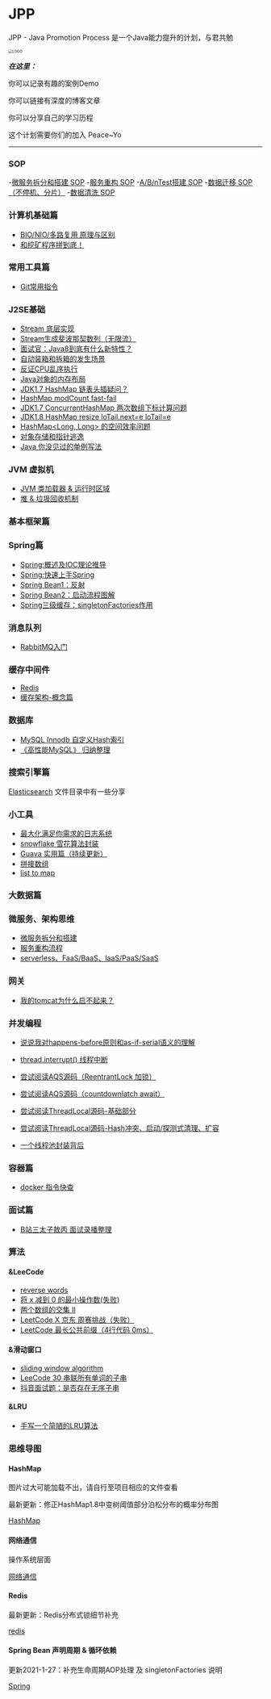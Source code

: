 # JPP

JPP - Java Promotion Process 是一个Java能力提升的计划，与君共勉

<img src="https://yloopdaed-public.oss-cn-shanghai.aliyuncs.com/JPPlogo.png" alt="LOGO" style="zoom:50%;" />

***在这里：***

你可以记录有趣的案例Demo

你可以链接有深度的博客文章

你可以分享自己的学习历程



这个计划需要你们的加入 Peace~Yo



---

### SOP

-[微服务拆分和搭建 SOP](https://yloopdaed.icu/2021/05/09/microservices/)
-[服务重构 SOP](https://yloopdaed.icu/2021/05/25/refactor-service/)
-[A/B/nTest搭建 SOP](https://yloopdaed.icu/2021/06/26/abtest/)
-[数据迁移 SOP（不停机、分片）](https://yloopdaed.icu/2021/07/06/migrate-data/)
-[数据清洗 SOP](https://yloopdaed.icu/2021/07/08/cover-data/)

### 计算机基础篇

- [BIO/NIO/多路复用 原理与区别](http://yloopdaed.icu/2020/11/11/about-IO/)
- [和挖矿程序拼到底！](http://yloopdaed.icu/2020/11/11/centos-attack/)

### 常用工具篇

- [Git常用指令](http://yloopdaed.icu/2020/10/10/git/)


### J2SE基础

- [Stream 底层实现](https://yloopdaed.icu/2021/04/23/inner-stream/)
- [Stream生成斐波那契数列（无限流）](https://yloopdaed.icu/2021/04/22/Fibonacci/)
- [面试官：Java8到底有什么新特性？](https://yloopdaed.icu/2021/04/20/diff-of-java8/)
- [自动装箱和拆箱的发生场景](https://yloopdaed.icu/2020/12/12/java-boxing-unboxing/)
- [反证CPU乱序执行](http://yloopdaed.icu/2020/10/19/CPU-Out-of-Order/)
- [Java对象的内存布局](http://yloopdaed.icu/2020/10/29/memory-layout-of-java-object/)
- [JDK1.7 HashMap 链表头插疑问？](http://yloopdaed.icu/2020/10/31/question-of-hashmap-put/)
- [HashMap modCount fast-fail](http://yloopdaed.icu/2020/11/01/hashmap-modCount/)
- [JDK1.7 ConcurrentHashMap 两次数组下标计算问题](http://yloopdaed.icu/2020/11/03/concurrenthashmap-two-array-index/)
- [JDK1.8 HashMap resize loTail.next=e loTail=e](http://yloopdaed.icu/2020/11/06/hashmap-resize-lotail/)
- [HashMap<Long, Long> 的空间效率问题](https://yloopdaed.icu/2021/02/20/HashMap-long-long/)
- [对象存储和指针逃逸](https://yloopdaed.icu/2021/01/20/new-Object/)
- [Java 你没见过的单例写法](https://yloopdaed.icu/2021/01/20/nsingleton/)

### JVM 虚拟机

- [JVM 类加载器 & 运行时区域](https://yloopdaed.icu/2021/02/09/java/)
- [堆 & 垃圾回收机制](https://yloopdaed.icu/2021/02/11/jvm-gc/)

### 基本框架篇


### Spring篇

- [Spring:概述及IOC理论推导](https://lan.yitian.online/blog/?p=86)
- [Spring:快速上手Spring](https://lan.yitian.online/blog/?p=88)
- [Spring Bean1：反射](https://yloopdaed.icu/2020/12/30/whatis-reflection-in-java/)
- [Spring Bean2：启动流程图解](https://yloopdaed.icu/2020/12/31/spring-bean-and-c-d/)
- [Spring三级缓存：singletonFactories作用](https://yloopdaed.icu/2021/01/27/spring-cache-singletonfactories/)

### 消息队列

- [RabbitMQ入门](https://yloopdaed.icu/2021/02/08/rabbitmq/)

### 缓存中间件

- [Redis](https://github.com/YorickYu/Java_Redis_summary)
- [缓存架构-概念篇](https://yloopdaed.icu/2021/04/10/cache-structure/)

### 数据库

- [MySQL Innodb 自定义Hash索引](https://yloopdaed.icu/2021/03/29/mysql-innodb-hash/)
- [《高性能MySQL》 归纳整理](https://yloopdaed.icu/2021/04/11/high-performance-mysql/)

### 搜索引擎篇

[Elasticsearch](https://github.com/YorickYu/JPP/tree/main/Elasticsearch) 文件目录中有一些分享


### 小工具

- [最大化满足你需求的日志系统](https://github.com/YorickYu/simple_log_project)
- [snowflake 雪花算法封装](https://yloopdaed.icu/2021/01/04/snowflake-config/)
- [Guava 实用篇（持续更新）](https://yloopdaed.icu/2021/02/01/guava-usable/)
- [拼接数组](https://yloopdaed.icu/2021/04/26/array-merge/)
- [list to map](https://yloopdaed.icu/2021/05/21/list-to-map/)


### 大数据篇



### 微服务、架构思维

- [微服务拆分和搭建](https://yloopdaed.icu/2021/05/09/microservices/)
- [服务重构流程](https://yloopdaed.icu/2021/05/25/refactor-service/)
- [serverless、FaaS/BaaS、laaS/PaaS/SaaS](https://yloopdaed.icu/2021/05/26/what-is-serverless/)

### 网关

- [我的tomcat为什么启不起来？](https://yloopdaed.icu/2020/12/09/how-to-checkout-running-port/)

### 并发编程

- [说说我对happens-before原则和as-if-serial语义的理解](https://yloopdaed.icu/2020/12/07/whatis-happensbefore/)
- [thread.interrupt() 线程中断](https://yloopdaed.icu/2020/11/30/interrupt/)
- [尝试阅读AQS源码（ReentrantLock 加锁）](https://yloopdaed.icu/2020/11/29/AQS-reentrantlock/)
- [尝试阅读AQS源码（countdownlatch await）](https://yloopdaed.icu/2020/11/30/AQS-countdownlatch/)
- [尝试阅读ThreadLocal源码-基础部分](https://yloopdaed.icu/2020/12/10/threadlocal/)
- [尝试阅读ThreadLocal源码-Hash冲突、启动/探测式清理、扩容](https://yloopdaed.icu/2020/12/13/threadlocal2/) 

- [一个线程池封装背后](https://yloopdaed.icu/2021/01/19/custom-thread-pool/#more)

### 容器篇

- [docker 指令快查](https://yloopdaed.icu/2021/01/08/docker/)

### 面试篇

- [B站三太子敖丙 面试录播整理](https://github.com/YorickYu/Java-abilities-summary)

### 算法

#### &LeeCode

- [reverse words](http://yloopdaed.icu/2020/11/03/reverse-words/)
- [将 x 减到 0 的最小操作数(失败)](http://yloopdaed.icu/2020/11/16/min-operations/)
- [两个数组的交集 II](http://yloopdaed.icu/2020/11/16/intersection-of-array/)
- [LeetCode X 京东 周赛挑战（失败）](https://yloopdaed.icu/2020/11/16/min-operations/)
- [LeetCode 最长公共前缀（4行代码 0ms）](https://yloopdaed.icu/2020/11/18/longest-common-prefix-string/)

#### &滑动窗口

- [sliding window algorithm](http://yloopdaed.icu/2020/10/12/slide-windows/)
- [LeeCode 30 串联所有单词的子串](https://yloopdaed.icu/2020/12/24/sw-findsubwords/)
- [抖音面试题：是否存在无序子串](https://yloopdaed.icu/2020/12/23/sw-findsubstring/)

#### &LRU

- [手写一个简陋的LRU算法](https://yloopdaed.icu/2021/01/04/handle-redis-LRU/)

### 思维导图

#### HashMap

图片过大可能加载不出，请自行至项目相应的文件查看



最新更新：修正HashMap1.8中变树阈值部分泊松分布的概率分布图

[HashMap](https://github.com/YorickYu/Java_HashMap_summary/blob/main/images/HashMap_xmind2.0.png)

#### 网络通信

操作系统层面

[网络通信](https://github.com/YorickYu/Java_IO_summary/blob/main/images/IO.png)

#### Redis

最新更新：Redis分布式锁细节补充

[redis](https://github.com/YorickYu/Java_Redis_summary/blob/main/images/redis-xmind.png)

#### Spring Bean 声明周期 & 循环依赖

更新2021-1-27：补充生命周期AOP处理 及 singletonFactories 说明

[Spring](https://github.com/YorickYu/Java-spring-summary/blob/main/images/SpringBean.png)
